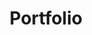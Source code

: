---
title: 'Portfolio'
layout: collection
permalink: /portfolio/
collection: portfolio
entries_layout: grid
classes: wide
---